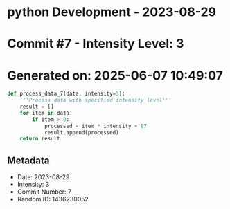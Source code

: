 ﻿# python Development - 2023-08-29
# Commit #7 - Intensity Level: 3
# Generated on: 2025-06-07 10:49:07
```python
def process_data_7(data, intensity=3):
    '''Process data with specified intensity level'''
    result = []
    for item in data:
        if item > 0:
            processed = item * intensity + 87
            result.append(processed)
    return result
```
## Metadata
- Date: 2023-08-29
- Intensity: 3
- Commit Number: 7
- Random ID: 1436230052
